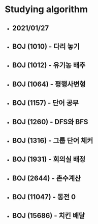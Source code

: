 # Studying algorithm

+ ## 2021/01/27
+ ## BOJ (1010) - 다리 놓기
+ ## BOJ (1012) - 유기농 배추
+ ## BOJ (1064) - 평행사변형
+ ## BOJ (1157) - 단어 공부
+ ## BOJ (1260) - DFS와 BFS
+ ## BOJ (1316) - 그룹 단어 체커
+ ## BOJ (1931) - 회의실 배정
+ ## BOJ (2644) - 촌수계산
+ ## BOJ (11047) - 동전 0
+ ## BOJ (15686) - 치킨 배달
